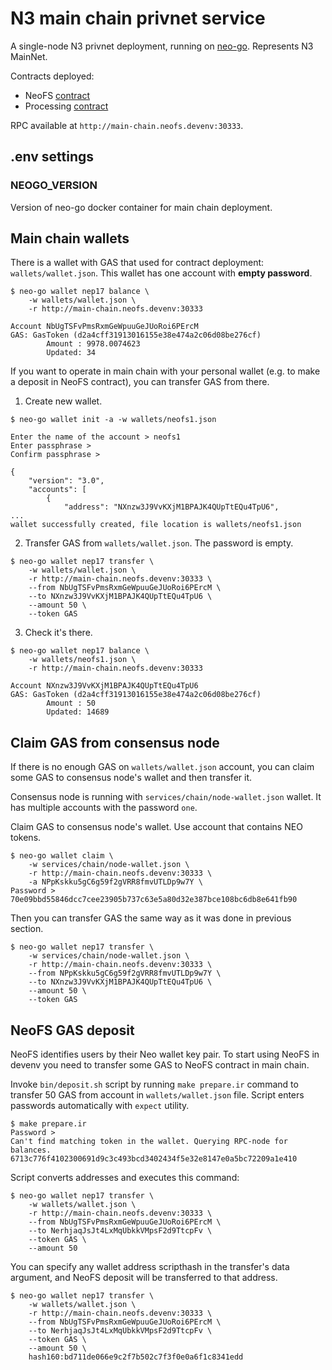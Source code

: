 # N3 main chain privnet service

A single-node N3 privnet deployment, running on
[neo-go](https://github.com/nspcc-dev/neo-go). Represents N3 MainNet.

Contracts deployed:
- NeoFS [contract](https://github.com/nspcc-dev/neofs-contract/tree/master/neofs)
- Processing [contract](https://github.com/nspcc-dev/neofs-contract/tree/master/processing)

RPC available at `http://main-chain.neofs.devenv:30333`.

## .env settings

### NEOGO_VERSION

Version of neo-go docker container for main chain deployment.

## Main chain wallets

There is a wallet with GAS that used for contract deployment: 
`wallets/wallet.json`. This wallet has one account with **empty password**.

```
$ neo-go wallet nep17 balance \
    -w wallets/wallet.json \
    -r http://main-chain.neofs.devenv:30333 
   
Account NbUgTSFvPmsRxmGeWpuuGeJUoRoi6PErcM
GAS: GasToken (d2a4cff31913016155e38e474a2c06d08be276cf)
        Amount : 9978.0074623
        Updated: 34
```

If you want to operate in main chain with your personal wallet (e.g. to make 
a deposit in NeoFS contract), you can transfer GAS from there.

1. Create new wallet.

```
$ neo-go wallet init -a -w wallets/neofs1.json

Enter the name of the account > neofs1
Enter passphrase >
Confirm passphrase >

{
    "version": "3.0",
    "accounts": [
        {
            "address": "NXnzw3J9VvKXjM1BPAJK4QUpTtEQu4TpU6",
...
wallet successfully created, file location is wallets/neofs1.json
```

2. Transfer GAS from `wallets/wallet.json`. The password is empty.

```
$ neo-go wallet nep17 transfer \
    -w wallets/wallet.json \
    -r http://main-chain.neofs.devenv:30333 \
    --from NbUgTSFvPmsRxmGeWpuuGeJUoRoi6PErcM \
    --to NXnzw3J9VvKXjM1BPAJK4QUpTtEQu4TpU6 \
    --amount 50 \
    --token GAS
```

3. Check it's there.

```
$ neo-go wallet nep17 balance \
    -w wallets/neofs1.json \
    -r http://main-chain.neofs.devenv:30333

Account NXnzw3J9VvKXjM1BPAJK4QUpTtEQu4TpU6 
GAS: GasToken (d2a4cff31913016155e38e474a2c06d08be276cf)
        Amount : 50
        Updated: 14689
```

## Claim GAS from consensus node

If there is no enough GAS on `wallets/wallet.json` account, you can claim some
GAS to consensus node's wallet and then transfer it.

Consensus node is running with `services/chain/node-wallet.json` wallet. It has
multiple accounts with the password `one`.


Claim GAS to consensus node's wallet. Use account that contains NEO tokens. 
```
$ neo-go wallet claim \
    -w services/chain/node-wallet.json \
    -r http://main-chain.neofs.devenv:30333 \
    -a NPpKskku5gC6g59f2gVRR8fmvUTLDp9w7Y \
Password >
70e09bbd55846dcc7cee23905b737c63e5a80d32e387bce108bc6db8e641fb90
```

Then you can transfer GAS the same way as it was done in previous section.

```
$ neo-go wallet nep17 transfer \
    -w services/chain/node-wallet.json \
    -r http://main-chain.neofs.devenv:30333 \
    --from NPpKskku5gC6g59f2gVRR8fmvUTLDp9w7Y \
    --to NXnzw3J9VvKXjM1BPAJK4QUpTtEQu4TpU6 \
    --amount 50 \
    --token GAS
```

## NeoFS GAS deposit

NeoFS identifies users by their Neo wallet key pair. To start using NeoFS in
devenv you need to transfer some GAS to NeoFS contract in main chain.

Invoke `bin/deposit.sh` script by running `make prepare.ir` command to transfer
50 GAS from account in `wallets/wallet.json` file. Script enters passwords
automatically with `expect` utility.

```
$ make prepare.ir 
Password > 
Can't find matching token in the wallet. Querying RPC-node for balances.
6713c776f4102300691d9c3c493bcd3402434f5e32e8147e0a5bc72209a1e410
```

Script converts addresses and executes this command:
```
$ neo-go wallet nep17 transfer \
    -w wallets/wallet.json \
    -r http://main-chain.neofs.devenv:30333 \
    --from NbUgTSFvPmsRxmGeWpuuGeJUoRoi6PErcM \
    --to NerhjaqJsJt4LxMqUbkkVMpsF2d9TtcpFv \
    --token GAS \
    --amount 50
```

You can specify any wallet address scripthash in the transfer's data argument,
and NeoFS deposit will be transferred to that address.

```
$ neo-go wallet nep17 transfer \
    -w wallets/wallet.json \
    -r http://main-chain.neofs.devenv:30333 \
    --from NbUgTSFvPmsRxmGeWpuuGeJUoRoi6PErcM \
    --to NerhjaqJsJt4LxMqUbkkVMpsF2d9TtcpFv \
    --token GAS \
    --amount 50 \
    hash160:bd711de066e9c2f7b502c7f3f0e0a6f1c8341edd
```
